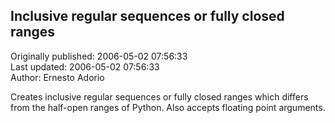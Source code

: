 ## Inclusive regular sequences or fully closed ranges  
Originally published: 2006-05-02 07:56:33  
Last updated: 2006-05-02 07:56:33  
Author: Ernesto Adorio  
  
Creates inclusive regular sequences or fully closed ranges which differs from the half-open ranges of Python. Also accepts floating point arguments.